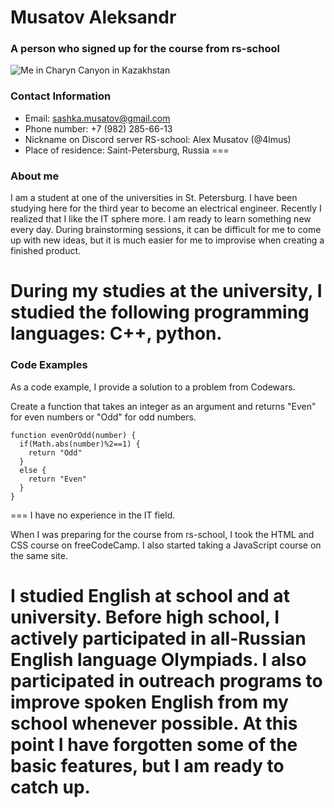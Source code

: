 # **Musatov Aleksandr**

### A person who signed up for the course from rs-school

![Me in Charyn Canyon in Kazakhstan ](https://sun9-5.userapi.com/impg/4ZeETBWid7eDTQIF32GVQxL7YvoBp8Mc5aiJrA/sVgUsYy8o5k.jpg?size=960x1280&quality=95&sign=116b6a570e2f64fdc8fb770c591358df&type=album)

### Contact Information
* Email: sashka.musatov@gmail.com
* Phone number: +7 (982) 285-66-13
* Nickname on Discord server RS-school: Alex Musatov (@4lmus)
* Place of residence: Saint-Petersburg, Russia
===
### About me
I am a student at one of the universities in St. Petersburg. I have been studying here for the third year to become an electrical engineer. Recently I realized that I like the IT sphere more. I am ready to learn something new every day. During brainstorming sessions, it can be difficult for me to come up with new ideas, but it is much easier for me to improvise when creating a finished product.

During my studies at the university, I studied the following programming languages: С++, python.
===
### Code Examples
As a code example, I provide a solution to a problem from Codewars.

Create a function that takes an integer as an argument and returns "Even" for even numbers or "Odd" for odd numbers.
```
function evenOrOdd(number) {
  if(Math.abs(number)%2==1) {
    return "Odd"
  }
  else {
    return "Even"
  }
}
```
===
I have no experience in the IT field.

When I was preparing for the course from rs-school, I took the HTML and CSS course on freeCodeCamp. I also started taking a JavaScript course on the same site.

I studied English at school and at university. Before high school, I actively participated in all-Russian English language Olympiads. I also participated in outreach programs to improve spoken English from my school whenever possible. At this point I have forgotten some of the basic features, but I am ready to catch up.
===